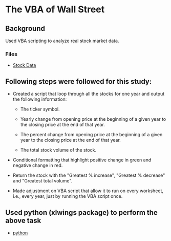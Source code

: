 # The VBA of Wall Street

## Background

Used VBA scripting to analyze real stock market data. 


### Files
* [Stock Data](Resources) 


## Following steps were followed for this study:

* Created a script that loop through all the stocks for one year and output the following information:

  * The ticker symbol.

  * Yearly change from opening price at the beginning of a given year to the closing price at the end of that year.

  * The percent change from opening price at the beginning of a given year to the closing price at the end of that year.

  * The total stock volume of the stock.

* Conditional formatting that  highlight positive change in green and negative change in red.


*  Return the stock with the "Greatest % increase", "Greatest % decrease" and "Greatest total volume". 

* Made adjustment on VBA script that  allow it to run on every worksheet, i.e., every year, just by running the VBA script once.

## Used python (xlwings package) to perform the above task
* [python](PythonExcel) 


